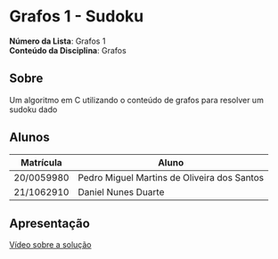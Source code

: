 # Grafos 1 - Sudoku

**Número da Lista**: Grafos 1<br>
**Conteúdo da Disciplina**: Grafos<br>

## Sobre 
Um algoritmo em C utilizando o conteúdo de grafos para resolver um sudoku dado

## Alunos
|Matrícula | Aluno |
| -- | -- |
| 20/0059980  |  Pedro Miguel Martins de Oliveira dos Santos |
| 21/1062910  |  Daniel Nunes Duarte  |

## Apresentação

[Vídeo sobre a solução](https://youtu.be/Vn29dgGeUvc?si=WWun5B9NVm2ueTQ)

